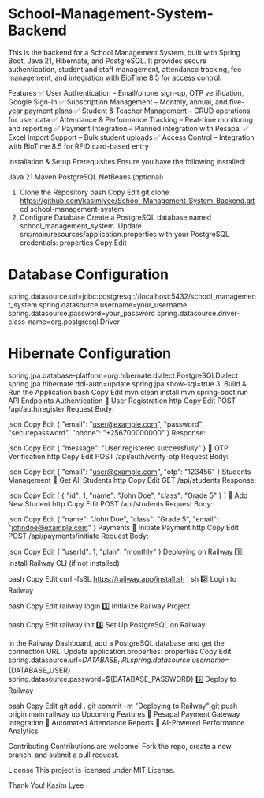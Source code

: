 # School-Management-System-Backend
This is the backend for a School Management System, built with Spring Boot, Java 21, Hibernate, and PostgreSQL. It provides secure authentication, student and staff management, attendance tracking, fee management, and integration with BioTime 8.5 for access control.

Features
✅ User Authentication – Email/phone sign-up, OTP verification, Google Sign-In
✅ Subscription Management – Monthly, annual, and five-year payment plans
✅ Student & Teacher Management – CRUD operations for user data
✅ Attendance & Performance Tracking – Real-time monitoring and reporting
✅ Payment Integration – Planned integration with Pesapal
✅ Excel Import Support – Bulk student uploads
✅ Access Control – Integration with BioTime 8.5 for RFID card-based entry

Installation & Setup
Prerequisites
Ensure you have the following installed:

Java 21
Maven
PostgreSQL
NetBeans (optional)

1. Clone the Repository
bash
Copy
Edit
git clone https://github.com/kasimlyee/School-Management-System-Backend.git
cd school-management-system
2. Configure Database
Create a PostgreSQL database named school_management_system.
Update src/main/resources/application.properties with your PostgreSQL credentials:
properties
Copy
Edit
# Database Configuration
spring.datasource.url=jdbc:postgresql://localhost:5432/school_management_system
spring.datasource.username=your_username
spring.datasource.password=your_password
spring.datasource.driver-class-name=org.postgresql.Driver

# Hibernate Configuration
spring.jpa.database-platform=org.hibernate.dialect.PostgreSQLDialect
spring.jpa.hibernate.ddl-auto=update
spring.jpa.show-sql=true
3. Build & Run the Application
bash
Copy
Edit
mvn clean install
mvn spring-boot:run
API Endpoints
Authentication
🔹 User Registration
http
Copy
Edit
POST /api/auth/register
Request Body:

json
Copy
Edit
{
  "email": "user@example.com",
  "password": "securepassword",
  "phone": "+256700000000"
}
Response:

json
Copy
Edit
{
  "message": "User registered successfully"
}
🔹 OTP Verification
http
Copy
Edit
POST /api/auth/verify-otp
Request Body:

json
Copy
Edit
{
  "email": "user@example.com",
  "otp": "123456"
}
Students Management
🔹 Get All Students
http
Copy
Edit
GET /api/students
Response:

json
Copy
Edit
[
  {
    "id": 1,
    "name": "John Doe",
    "class": "Grade 5"
  }
]
🔹 Add New Student
http
Copy
Edit
POST /api/students
Request Body:

json
Copy
Edit
{
  "name": "John Doe",
  "class": "Grade 5",
  "email": "johndoe@example.com"
}
Payments
🔹 Initiate Payment
http
Copy
Edit
POST /api/payments/initiate
Request Body:

json
Copy
Edit
{
  "userId": 1,
  "plan": "monthly"
}
Deploying on Railway
1️⃣ Install Railway CLI (if not installed)

bash
Copy
Edit
curl -fsSL https://railway.app/install.sh | sh
2️⃣ Login to Railway

bash
Copy
Edit
railway login
3️⃣ Initialize Railway Project

bash
Copy
Edit
railway init
4️⃣ Set Up PostgreSQL on Railway

In the Railway Dashboard, add a PostgreSQL database and get the connection URL.
Update application.properties:
properties
Copy
Edit
spring.datasource.url=${DATABASE_URL}
spring.datasource.username=${DATABASE_USER}
spring.datasource.password=${DATABASE_PASSWORD}
5️⃣ Deploy to Railway

bash
Copy
Edit
git add .
git commit -m "Deploying to Railway"
git push origin main
railway up
Upcoming Features
🔹 Pesapal Payment Gateway Integration
🔹 Automated Attendance Reports
🔹 AI-Powered Performance Analytics

Contributing
Contributions are welcome! Fork the repo, create a new branch, and submit a pull request.

License
This project is licensed under MIT License.

Thank You!
Kasim Lyee
